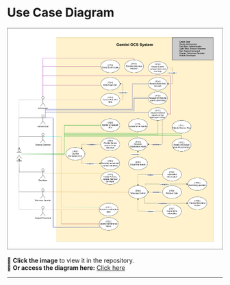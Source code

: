 # Use Case Diagram  

[![Gemini 8 D2 Use Case](images/Gemini8_D2_Usecase.png)](images/Gemini8_D2_Usecase.png)  

 
📌 **Click the image** to view it in the repository.  
🔗 **Or access the diagram here:** [Click here](https://drive.google.com/file/d/1d1ErUXj15VuybF0XfAjOHoKt5g2jQZVK/view?usp=sharing)  

---